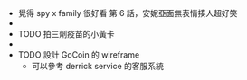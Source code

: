- 覺得 spy x family 很好看
  第 6 話，安妮亞面無表情揍人超好笑
-
- TODO 拍三劑疫苗的小黃卡
-
- TODO 設計 GoCoin 的 wireframe
	- 可以參考 derrick service 的客服系統